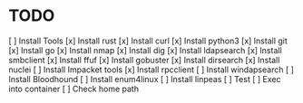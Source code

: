# TODO
[ ] Install Tools
    [x] Install rust
    [x] Install curl
    [x] Install python3
    [x] Install git
    [x] Install go
    [x] Install nmap
    [x] Install dig
    [x] Install ldapsearch
    [x] Install smbclient
    [x] Install ffuf
    [x] Install gobuster
    [x] Install dirsearch
    [x] Install nuclei
    [ ] Install Impacket tools
    [x] Install rpcclient
    [ ] Install windapsearch
    [ ] Install Bloodhound
    [ ] Install enum4linux
    [ ] Install linpeas
[ ] Test
    [ ] Exec into container
    [ ] Check home path